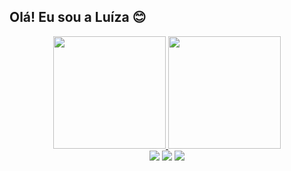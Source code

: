 ## Olá! Eu sou a Luíza 😊
<div align="center">
  <a href="https://github.com/luizamairas">
  <img height="180em" src="https://github-readme-stats.vercel.app/api?username=luizamairas&show_icons=true&theme=dracula&include_all_commits=true&count_private=true"/>
  <img height="180em" src="https://github-readme-stats.vercel.app/api/top-langs/?username=luizamairas&layout=compact&langs_count=7&theme=dracula"/>
</div>
<div align="center"> 
  <a href="https://instagram.com/luizamairas" target="_blank"><img src="https://img.shields.io/badge/-Instagram-%23E4405F?style=for-the-badge&logo=instagram&logoColor=white" target="_blank"></a>
  <a href = "mailto:luizamairasilva@gmail.com"><img src="https://img.shields.io/badge/-Gmail-%23333?style=for-the-badge&logo=gmail&logoColor=white" target="_blank"></a>
  <a href="https://www.linkedin.com/in/luizamairas" target="_blank"><img src="https://img.shields.io/badge/-LinkedIn-%230077B5?style=for-the-badge&logo=linkedin&logoColor=white" target="_blank"></a> 
 
</div>
